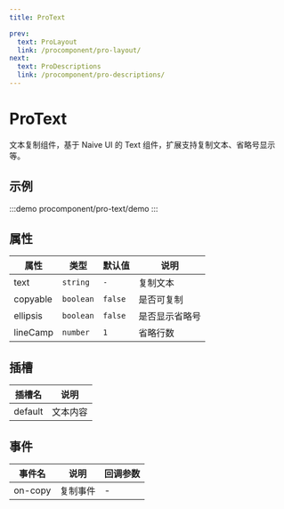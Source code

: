 ```yaml
---
title: ProText

prev:
  text: ProLayout
  link: /procomponent/pro-layout/
next:
  text: ProDescriptions
  link: /procomponent/pro-descriptions/
---
```


# ProText

文本复制组件，基于 Naive UI 的 Text 组件，扩展支持复制文本、省略号显示等。

## 示例

:::demo 
procomponent/pro-text/demo
:::

## 属性

| 属性     | 类型      | 默认值  | 说明           |
| -------- | --------- | ------- | -------------- |
| text     | `string`  | `-`     | 复制文本       |
| copyable | `boolean` | `false` | 是否可复制     |
| ellipsis | `boolean` | `false` | 是否显示省略号 |
| lineCamp | `number`  | `1`     | 省略行数       |

## 插槽

| 插槽名  | 说明     |
| ------- | -------- |
| default | 文本内容 |

## 事件

| 事件名  | 说明     | 回调参数 |
| ------- | -------- | -------- |
| on-copy | 复制事件 | -        |
